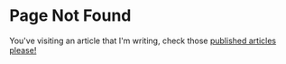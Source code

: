 # Page Not Found

You've visiting an article that I'm writing, check those [published articles please!](/archive)
